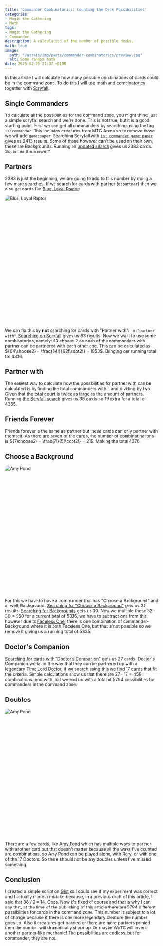 ```yaml
---
title: 'Commander Combinatorics: Counting the Deck Possibilities'
categories:
- Magic the Gathering
- Math
tags:
- Magic the Gathering
- Commander
description: A calculation of the number of possible decks.
math: true
image:
  path: "/assets/img/posts/commander-combinatorics/preview.jpg"
  alt: Some random math
date: 2025-02-25 21:37 +0100
---
```

In this article I will calculate how many possible combinations of cards could be in the command zone. To do this I will use math and combinatorics together with [Scryfall](https://scryfall.com/).

## Single Commanders

To calculate all the possibilities for the command zone, you might think: just a simple scryfall search and we're done. This is not true, but it is a good starting point. First we can get all commanders by searching using the tag `is:commander`. This includes creatures from MTG Arena so to remove those we will add `game:paper`. Searching Scryfall with [`is: commander game:paper`](https://scryfall.com/search?q=is%3Acommander+game%3Apaper) gives us 2413 results. Some of these however can't be used on their own, these are Backgrounds. Running an [updated search](https://scryfall.com/search?q=is%3Acommander+game%3Apaper+-t%3Abackground) gives us 2383 cards. So, is this the answer?

## Partners

2383 is just the beginning, we are going to add to this number by doing a few more searches. If we search for cards with partner (`o:partner`) then we also get cards like [Blue, Loyal Raptor](https://scryfall.com/card/rex/8/blue-loyal-raptor):

<div style="width:100%;height:30em;display:flex">
  <img src="https://cards.scryfall.io/large/front/0/a/0a764ec9-6a30-4df3-91b4-c64fd8e32fa0.jpg?1698988752"
  style="border-radius:5%" alt="Blue, Loyal Raptor">
</div>

We can fix this by **not** searching for cards with "Partner with": `-o:"partner with"`. [Searching on Scryfall](https://scryfall.com/search?q=is%3Acommander+game%3Apaper+o%3Apartner+-o%3A%22partner+with%22) gives us 63 results. Now we want to use some combinatorics, namely: 63 choose 2 as each of the commanders with partner can be partnered with each other one. This can be calculated as ${64\choose2} = \frac{64!}{62!\cdot2!} = 1953$. Bringing our running total to: 4336.

## Partner with

The easiest way to calculate how the possibilities for partner with can be calculated is by finding the total commanders with it and dividing by two. Given that the total count is twice as large as the amount of partners. Running [the Scryfall search](https://scryfall.com/search?q=is%3Acommander+game%3Apaper+o%3A%22partner+with%22) gives us 38 cards so 19 extra for a total of 4355.

## Friends Forever

Friends forever is the same as partner but these cards can only partner with themself. As there are [seven of the cards](https://scryfall.com/search?q=is%3Acommander+game%3Apaper+o%3A%22friends+forever%22), the number of combinatinations is ${7\choose2} = \frac{7!}{5!\cdot2!} = 21$. Making the total 4376.

## Choose a Background

<div style="width:100%;height:30em;display:flex">
  <img src="https://cards.scryfall.io/large/front/2/5/25564fba-5765-457b-8dd3-f26b877221b8.jpg?1732545989"
  style="border-radius:5%" alt="Amy Pond">
</div>

For this we have to have a commander that has "Choose a Background" and a, well, Background. [Searching for "Choose a Background"](https://scryfall.com/search?q=is%3Acommander+game%3Apaper+o%3A%22choose+a+background%22) gets us 32 results. [Searching for Backgrounds](https://scryfall.com/search?q=is%3Acommander+game%3Apaper+t%3Abackground&unique=cards&as=grid&order=name) gets us 30. Now we multiple these $32 \cdot 30 = 960$ for a current total of 5336, we have to subtract one from this however due to [Faceless One](https://scryfall.com/card/clb/1/faceless-one), there is one combination of commander-Background where it is both Faceless One, but that is not possible so we remove it giving us a running total of 5335.

## Doctor's Companion

[Searching for cards with "Doctor's Companion"](https://scryfall.com/search?q=is%3Acommander+game%3Apaper+o%3A%22doctor%27s+companion%22) gets us 27 cards. Doctor's Companion works in the way that they can be partnered up with a legendary Time Lord Doctor, [if we search using this](https://scryfall.com/search?q=is%3Acommander+game%3Apaper+t%3Alegendary+t%3A%22time+lord%22+t%3Adoctor) we find 17 cards that fit the criteria. Simple calculations show us that there are $27\cdot 17 = 459$ combinations. And with that we end up with a total of 5794 possibilities for commanders in the command zone.

## Doubles

<div style="width:100%;height:30em;display:flex">
  <img src="https://cards.scryfall.io/large/front/e/5/e50a2faa-91e3-4e89-ba8d-2cbf7ac005c0.jpg?1696691798"
  style="border-radius:5%" alt="Amy Pond">
</div>

There are a few cards, like [Amy Pond](https://scryfall.com/card/who/75/amy-pond) which has multiple ways to partner with another card but that doesn't matter because all the ways I've counted are combinations, so Amy Pond can be played alone, with Rory, or with one of the 17 Doctors. So there should not be any doubles unless I've missed something.

## Conclusion

I created a simple script on [Gist](https://gist.github.com/ProfessorQu/05dadef3647162e6761a0b983f2ad474) so I could see if my experiment was correct and I actually made a mistake because, in a previous draft of this article, I said that 38 / 2 = 14. Oops. Now it's fixed of course and that is why I can say that, at the time of the publishing of this article there are 5794 different possibilities for cards in the command zone. This number is subject to a lot of change because if there is one more legendary creature the number goes up. Also if creatures get banned or there are more partners printed then the number will dramatically shoot up. Or maybe WoTC will invent another partner-like mechanic! The possibilities are endless, but for commander, they are not.
